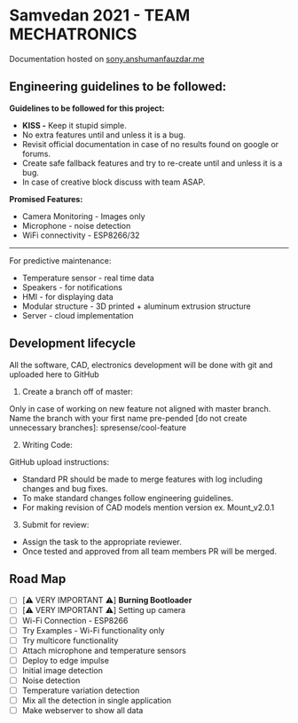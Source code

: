 # Samvedan 2021 - TEAM MECHATRONICS

Documentation hosted on [sony.anshumanfauzdar.me](https://sony.anshumanfauzdar.me)

## Engineering guidelines to be followed:
**Guidelines to be followed for this project:**

- **KISS -** Keep it stupid simple.
- No extra features until and unless it is a bug.
- Revisit official documentation in case of no results found on google or forums.
- Create safe fallback features and try to re-create until and unless it is a bug.
- In case of creative block discuss with team ASAP.

**Promised Features:**

- Camera Monitoring - Images only
- Microphone - noise detection
- WiFi connectivity - ESP8266/32
---
For predictive maintenance:
- Temperature sensor - real time data
- Speakers - for notifications
- HMI - for displaying data
- Modular structure - 3D printed + aluminum extrusion structure
- Server - cloud implementation

## Development lifecycle
All the software, CAD, electronics development will be done with git and uploaded here to GitHub

1. Create a branch off of master:

Only in case of working on new feature not aligned with master branch.
Name the branch with your first name pre-pended [do not create unnecessary branches]:
spresense/cool-feature

2. Writing Code:

GitHub upload instructions:

- Standard PR should be made to merge features with log including changes and bug fixes.
- To make standard changes follow engineering guidelines.
- For making revision of CAD models mention version ex. Mount_v2.0.1

3. Submit for review:

- Assign the task to the appropriate reviewer.
- Once tested and approved from all team members PR will be merged.

## Road Map
- [ ]  [⚠️ VERY IMPORTANT ⚠️] **Burning Bootloader**
- [ ]  [⚠️ VERY IMPORTANT ⚠️] Setting up camera
- [ ]  Wi-Fi Connection - ESP8266
- [ ]  Try Examples - Wi-Fi functionality only
- [ ]  Try multicore functionality
- [ ]  Attach microphone and temperature sensors
- [ ]  Deploy to edge impulse
- [ ]  Initial image detection
- [ ]  Noise detection
- [ ]  Temperature variation detection
- [ ]  Mix all the detection in single application
- [ ]  Make webserver to show all data